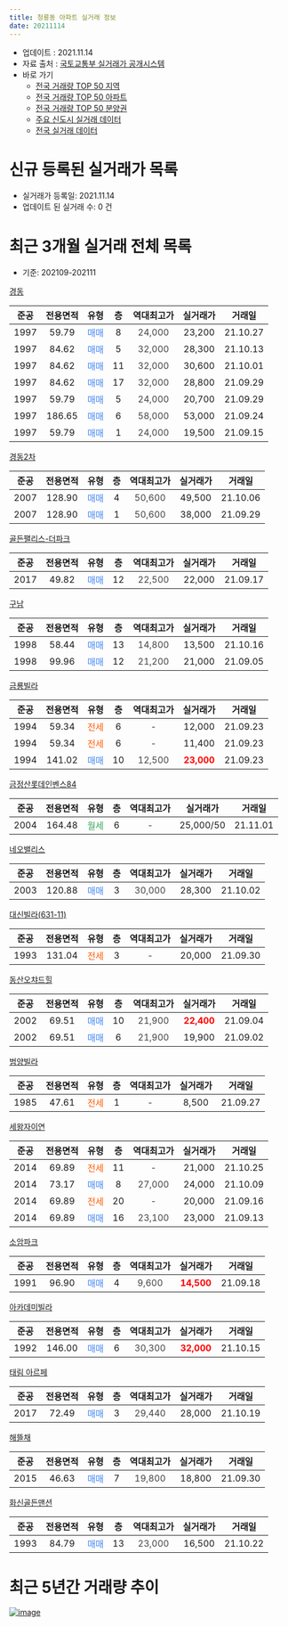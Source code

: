 ```yaml
---
title: 청룡동 아파트 실거래 정보
date: 20211114
---
```


* 업데이트 : 2021.11.14
* 자료 출처 : [국토교통부 실거래가 공개시스템](http://rt.molit.go.kr)
* 바로 가기
    * [전국 거래량 TOP 50 지역](https://apt-info.github.io/apt-trade-info/tr)
    * [전국 거래량 TOP 50 아파트](https://apt-info.github.io/apt-trade-info/ta)
    * [전국 거래량 TOP 50 분양권](https://apt-info.github.io/apt-trade-info/tb)
    * [주요 신도시 실거래 데이터](https://apt-info.github.io/apt-trade-info/newtown)
    * [전국 실거래 데이터](https://apt-info.github.io/apt-trade-info/all)



<script async src="https://pagead2.googlesyndication.com/pagead/js/adsbygoogle.js"></script>
<!-- 기본광고 -->
<ins class="adsbygoogle"
     style="display:block"
     data-ad-client="ca-pub-1142216861245946"
     data-ad-slot="4805727019"
     data-ad-format="auto"
     data-full-width-responsive="true"></ins>
<script>
     (adsbygoogle = window.adsbygoogle || []).push({});
</script>


# 신규 등록된 실거래가 목록

* 실거래가 등록일: 2021.11.14
* 업데이트 된 실거래 수: 0 건




<script async src="https://pagead2.googlesyndication.com/pagead/js/adsbygoogle.js"></script>
<!-- 기본광고 -->
<ins class="adsbygoogle"
     style="display:block"
     data-ad-client="ca-pub-1142216861245946"
     data-ad-slot="4805727019"
     data-ad-format="auto"
     data-full-width-responsive="true"></ins>
<script>
     (adsbygoogle = window.adsbygoogle || []).push({});
</script>


# 최근 3개월 실거래 전체 목록
* 기준: 202109-202111


[경동](https://search.naver.com/search.naver?query=%EA%B2%BD%EB%8F%99)

|준공|전용면적|유형|층|역대최고가|실거래가|거래일|
|:---:|:---:|:---:|:---:|:---:|:---:|:---:|
|1997|59.79|<span style="color:#4285F3">매매</span>|8|<span style="color:#444444">24,000</span>|23,200|21.10.27|
|1997|84.62|<span style="color:#4285F3">매매</span>|5|<span style="color:#444444">32,000</span>|28,300|21.10.13|
|1997|84.62|<span style="color:#4285F3">매매</span>|11|<span style="color:#444444">32,000</span>|30,600|21.10.01|
|1997|84.62|<span style="color:#4285F3">매매</span>|17|<span style="color:#444444">32,000</span>|28,800|21.09.29|
|1997|59.79|<span style="color:#4285F3">매매</span>|5|<span style="color:#444444">24,000</span>|20,700|21.09.29|
|1997|186.65|<span style="color:#4285F3">매매</span>|6|<span style="color:#444444">58,000</span>|53,000|21.09.24|
|1997|59.79|<span style="color:#4285F3">매매</span>|1|<span style="color:#444444">24,000</span>|19,500|21.09.15|

[경동2차](https://search.naver.com/search.naver?query=%EA%B2%BD%EB%8F%992%EC%B0%A8)

|준공|전용면적|유형|층|역대최고가|실거래가|거래일|
|:---:|:---:|:---:|:---:|:---:|:---:|:---:|
|2007|128.90|<span style="color:#4285F3">매매</span>|4|<span style="color:#444444">50,600</span>|49,500|21.10.06|
|2007|128.90|<span style="color:#4285F3">매매</span>|1|<span style="color:#444444">50,600</span>|38,000|21.09.29|

[골든팰리스-더파크](https://search.naver.com/search.naver?query=%EA%B3%A8%EB%93%A0%ED%8C%B0%EB%A6%AC%EC%8A%A4-%EB%8D%94%ED%8C%8C%ED%81%AC)

|준공|전용면적|유형|층|역대최고가|실거래가|거래일|
|:---:|:---:|:---:|:---:|:---:|:---:|:---:|
|2017|49.82|<span style="color:#4285F3">매매</span>|12|<span style="color:#444444">22,500</span>|22,000|21.09.17|

[구남](https://search.naver.com/search.naver?query=%EA%B5%AC%EB%82%A8)

|준공|전용면적|유형|층|역대최고가|실거래가|거래일|
|:---:|:---:|:---:|:---:|:---:|:---:|:---:|
|1998|58.44|<span style="color:#4285F3">매매</span>|13|<span style="color:#444444">14,800</span>|13,500|21.10.16|
|1998|99.96|<span style="color:#4285F3">매매</span>|12|<span style="color:#444444">21,200</span>|21,000|21.09.05|

[금룡빌라](https://search.naver.com/search.naver?query=%EA%B8%88%EB%A3%A1%EB%B9%8C%EB%9D%BC)

|준공|전용면적|유형|층|역대최고가|실거래가|거래일|
|:---:|:---:|:---:|:---:|:---:|:---:|:---:|
|1994|59.34|<span style="color:#FF5A00">전세</span>|6|<span style="color:#444444">-</span>|12,000|21.09.23|
|1994|59.34|<span style="color:#FF5A00">전세</span>|6|<span style="color:#444444">-</span>|11,400|21.09.23|
|1994|141.02|<span style="color:#4285F3">매매</span>|10|<span style="color:#444444">12,500</span>|<b><span style="color:#FF0000">23,000</span></b>|21.09.23|

[금정산롯데인벤스84](https://search.naver.com/search.naver?query=%EA%B8%88%EC%A0%95%EC%82%B0%EB%A1%AF%EB%8D%B0%EC%9D%B8%EB%B2%A4%EC%8A%A484)

|준공|전용면적|유형|층|역대최고가|실거래가|거래일|
|:---:|:---:|:---:|:---:|:---:|:---:|:---:|
|2004|164.48|<span style="color:#34A853">월세</span>|6|<span style="color:#444444">-</span>|25,000/50|21.11.01|

[네오밸리스](https://search.naver.com/search.naver?query=%EB%84%A4%EC%98%A4%EB%B0%B8%EB%A6%AC%EC%8A%A4)

|준공|전용면적|유형|층|역대최고가|실거래가|거래일|
|:---:|:---:|:---:|:---:|:---:|:---:|:---:|
|2003|120.88|<span style="color:#4285F3">매매</span>|3|<span style="color:#444444">30,000</span>|28,300|21.10.02|

[대신빌라(631-11)](https://search.naver.com/search.naver?query=%EB%8C%80%EC%8B%A0%EB%B9%8C%EB%9D%BC%28631-11%29)

|준공|전용면적|유형|층|역대최고가|실거래가|거래일|
|:---:|:---:|:---:|:---:|:---:|:---:|:---:|
|1993|131.04|<span style="color:#FF5A00">전세</span>|3|<span style="color:#444444">-</span>|20,000|21.09.30|

[동산오챠드힐](https://search.naver.com/search.naver?query=%EB%8F%99%EC%82%B0%EC%98%A4%EC%B1%A0%EB%93%9C%ED%9E%90)

|준공|전용면적|유형|층|역대최고가|실거래가|거래일|
|:---:|:---:|:---:|:---:|:---:|:---:|:---:|
|2002|69.51|<span style="color:#4285F3">매매</span>|10|<span style="color:#444444">21,900</span>|<b><span style="color:#FF0000">22,400</span></b>|21.09.04|
|2002|69.51|<span style="color:#4285F3">매매</span>|6|<span style="color:#444444">21,900</span>|19,900|21.09.02|

[범양빌라](https://search.naver.com/search.naver?query=%EB%B2%94%EC%96%91%EB%B9%8C%EB%9D%BC)

|준공|전용면적|유형|층|역대최고가|실거래가|거래일|
|:---:|:---:|:---:|:---:|:---:|:---:|:---:|
|1985|47.61|<span style="color:#FF5A00">전세</span>|1|<span style="color:#444444">-</span>|8,500|21.09.27|

[세왕자이연](https://search.naver.com/search.naver?query=%EC%84%B8%EC%99%95%EC%9E%90%EC%9D%B4%EC%97%B0)

|준공|전용면적|유형|층|역대최고가|실거래가|거래일|
|:---:|:---:|:---:|:---:|:---:|:---:|:---:|
|2014|69.89|<span style="color:#FF5A00">전세</span>|11|<span style="color:#444444">-</span>|21,000|21.10.25|
|2014|73.17|<span style="color:#4285F3">매매</span>|8|<span style="color:#444444">27,000</span>|24,000|21.10.09|
|2014|69.89|<span style="color:#FF5A00">전세</span>|20|<span style="color:#444444">-</span>|20,000|21.09.16|
|2014|69.89|<span style="color:#4285F3">매매</span>|16|<span style="color:#444444">23,100</span>|23,000|21.09.13|

[소암파크](https://search.naver.com/search.naver?query=%EC%86%8C%EC%95%94%ED%8C%8C%ED%81%AC)

|준공|전용면적|유형|층|역대최고가|실거래가|거래일|
|:---:|:---:|:---:|:---:|:---:|:---:|:---:|
|1991|96.90|<span style="color:#4285F3">매매</span>|4|<span style="color:#444444">9,600</span>|<b><span style="color:#FF0000">14,500</span></b>|21.09.18|

[아카데미빌라](https://search.naver.com/search.naver?query=%EC%95%84%EC%B9%B4%EB%8D%B0%EB%AF%B8%EB%B9%8C%EB%9D%BC)

|준공|전용면적|유형|층|역대최고가|실거래가|거래일|
|:---:|:---:|:---:|:---:|:---:|:---:|:---:|
|1992|146.00|<span style="color:#4285F3">매매</span>|6|<span style="color:#444444">30,300</span>|<b><span style="color:#FF0000">32,000</span></b>|21.10.15|

[태림 아르페](https://search.naver.com/search.naver?query=%ED%83%9C%EB%A6%BC+%EC%95%84%EB%A5%B4%ED%8E%98)

|준공|전용면적|유형|층|역대최고가|실거래가|거래일|
|:---:|:---:|:---:|:---:|:---:|:---:|:---:|
|2017|72.49|<span style="color:#4285F3">매매</span>|3|<span style="color:#444444">29,440</span>|28,000|21.10.19|

[해뜰채](https://search.naver.com/search.naver?query=%ED%95%B4%EB%9C%B0%EC%B1%84)

|준공|전용면적|유형|층|역대최고가|실거래가|거래일|
|:---:|:---:|:---:|:---:|:---:|:---:|:---:|
|2015|46.63|<span style="color:#4285F3">매매</span>|7|<span style="color:#444444">19,800</span>|18,800|21.09.30|

[화신골든맨션](https://search.naver.com/search.naver?query=%ED%99%94%EC%8B%A0%EA%B3%A8%EB%93%A0%EB%A7%A8%EC%85%98)

|준공|전용면적|유형|층|역대최고가|실거래가|거래일|
|:---:|:---:|:---:|:---:|:---:|:---:|:---:|
|1993|84.79|<span style="color:#4285F3">매매</span>|13|<span style="color:#444444">23,000</span>|16,500|21.10.22|



<script async src="https://pagead2.googlesyndication.com/pagead/js/adsbygoogle.js"></script>
<!-- 기본광고 -->
<ins class="adsbygoogle"
     style="display:block"
     data-ad-client="ca-pub-1142216861245946"
     data-ad-slot="4805727019"
     data-ad-format="auto"
     data-full-width-responsive="true"></ins>
<script>
     (adsbygoogle = window.adsbygoogle || []).push({});
</script>


# 최근 5년간 거래량 추이


<div style="width:100%;">
    <canvas id="deal_progress" height="200"></canvas>
</div>

<script>
new Chart(document.getElementById("deal_progress"), {
    type: 'line',
    data: {
        labels: ['16.01','16.02','16.03','16.04','16.05','16.06','16.07','16.08','16.09','16.10','16.11','16.12','17.01','17.02','17.03','17.04','17.05','17.06','17.07','17.08','17.09','17.10','17.11','17.12','18.01','18.02','18.03','18.04','18.05','18.06','18.07','18.08','18.09','18.10','18.11','18.12','19.01','19.02','19.03','19.04','19.05','19.06','19.07','19.08','19.09','19.10','19.11','19.12','20.01','20.02','20.03','20.04','20.05','20.06','20.07','20.08','20.09','20.10','20.11','20.12','21.01','21.02','21.03','21.04','21.05','21.06','21.07','21.08','21.09','21.10','21.11'],
        datasets: [{
            label: '매매/분양권',
            data: [8,13,14,12,15,6,11,19,14,16,11,8,5,10,30,31,23,20,17,11,16,17,18,11,3,4,6,6,1,3,5,8,5,6,6,4,5,7,3,6,2,4,7,5,3,5,10,7,5,4,3,6,2,14,19,14,13,15,37,17,4,10,9,18,10,12,9,22,13,10,0],
            borderColor: "rgba(66, 133, 243, 1)",
            backgroundColor: "rgba(66, 133, 243, 0.05)",
            borderWidth: 1,
            pointRadius: 0,
            fill: false,
            lineTension: 0
        },{
            label: '전/월세',
            data: [10,8,3,6,3,4,2,3,4,2,2,4,1,5,4,8,5,3,6,1,8,4,4,4,3,4,2,5,7,6,3,3,4,6,7,7,6,3,4,7,3,1,3,0,3,8,2,3,2,4,13,3,4,6,3,8,5,4,10,3,6,2,6,4,3,12,2,4,5,1,1],
            borderColor: "rgba(255, 90, 0, 1)",
            backgroundColor: "rgba(255, 90, 0, 0.05)",
            borderWidth: 1,
            pointRadius: 0,
            fill: false,
            lineTension: 0
        },{
            label: '합계',
            data: [18,21,17,18,18,10,13,22,18,18,13,12,6,15,34,39,28,23,23,12,24,21,22,15,6,8,8,11,8,9,8,11,9,12,13,11,11,10,7,13,5,5,10,5,6,13,12,10,7,8,16,9,6,20,22,22,18,19,47,20,10,12,15,22,13,24,11,26,18,11,1],
            borderColor: "rgba(0, 0, 0, 1)",
            backgroundColor: "rgba(0, 0, 0, 0.03)",
            borderWidth: 0.1,
            pointRadius: 0,
            fill: true,
            lineTension: 0
        }
        ]
    },
    options: {
        responsive: true,
        title: {
            display: false
        },
        tooltips: {
            mode: 'index',
            intersect: false
        },
        hover: {
            mode: 'nearest',
            intersect: true
        },
        scales: {
            xAxes: [{
                display: true,
                scaleLabel: {
                    display: true,
                    labelString: '년/월'
                }
            }],
            yAxes: [{
                display: true,
                ticks: {
                    suggestedMin: 0,
                },
                scaleLabel: {
                    display: true,
                    labelString: '실거래 수'
                }
            }]
        }
    }
});

</script>


[![image](https://apt-info.github.io/images/2020-01-03-apt-trade-info/1024x500.png)](https://play.google.com/store/apps/details?id=com.aptinfo.apttradeinfo)

